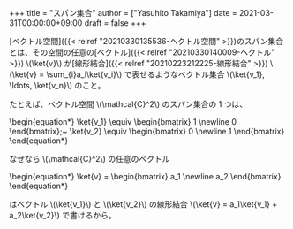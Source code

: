 +++
title = "スパン集合"
author = ["Yasuhito Takamiya"]
date = 2021-03-31T00:00:00+09:00
draft = false
+++

[ベクトル空間]({{< relref "20210330135536-ヘクトル空間" >}})のスパン集合とは、その空間の任意の[ベクトル]({{< relref "20210330140009-ヘクトル" >}}) \\(\ket{v}\\) が[線形結合]({{< relref "20210223212225-線形結合" >}}) \\(\ket{v} = \sum\_{i}a\_i\ket{v\_i}\\) で表せるようなベクトル集合 \\(\ket{v\_1}, \ldots, \ket{v\_n}\\) のこと。

たとえば、ベクトル空間 \\(\mathcal{C}^2\\) のスパン集合の 1 つは、

\begin{equation\*}
  \ket{v\_1} \equiv
  \begin{bmatrix}
    1 \newline
    0
  \end{bmatrix};~
  \ket{v\_2} \equiv
  \begin{bmatrix}
    0 \newline
    1
  \end{bmatrix}
\end{equation\*}

なぜなら \\(\mathcal{C}^2\\) の任意のベクトル

\begin{equation\*}
  \ket{v} =
  \begin{bmatrix}
    a\_1 \newline
    a\_2
  \end{bmatrix}
\end{equation\*}

はベクトル \\(\ket{v\_1}\\) と \\(\ket{v\_2}\\) の線形結合 \\(\ket{v} = a\_1\ket{v\_1} + a\_2\ket{v\_2}\\) で書けるから。
